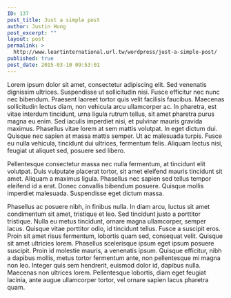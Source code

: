 ```yaml
---
ID: 137
post_title: Just a simple post
author: Justin Hung
post_excerpt: ""
layout: post
permalink: >
  http://www.leartinternational.url.tw/wordpress/just-a-simple-post/
published: true
post_date: 2015-03-10 09:53:01
---
```

Lorem ipsum dolor sit amet, consectetur adipiscing elit. Sed venenatis dignissim ultrices. Suspendisse ut sollicitudin nisi. Fusce efficitur nec nunc nec bibendum. Praesent laoreet tortor quis velit facilisis faucibus. Maecenas sollicitudin lectus diam, non vehicula arcu ullamcorper ac. In pharetra, est vitae interdum tincidunt, urna ligula rutrum tellus, sit amet pharetra purus magna eu enim. Sed iaculis imperdiet nisi, et pulvinar mauris gravida maximus. Phasellus vitae lorem at sem mattis volutpat. In eget dictum dui. Quisque nec sapien at massa mattis semper. Ut ac malesuada turpis. Fusce eu nulla vehicula, tincidunt dui ultrices, fermentum felis. Aliquam lectus nisi, feugiat ut aliquet sed, posuere sed libero.

Pellentesque consectetur massa nec nulla fermentum, at tincidunt elit volutpat. Duis vulputate placerat tortor, sit amet eleifend mauris tincidunt sit amet. Aliquam a maximus ligula. Phasellus nec sapien sed tellus tempor eleifend id a erat. Donec convallis bibendum posuere. Quisque mollis imperdiet malesuada. Suspendisse eget dictum massa.

Phasellus ac posuere nibh, in finibus nulla. In diam arcu, luctus sit amet condimentum sit amet, tristique et leo. Sed tincidunt justo a porttitor tristique. Nulla eu metus tincidunt, ornare magna ullamcorper, semper lacus. Quisque vitae porttitor odio, id tincidunt tellus. Fusce a suscipit eros. Proin sit amet risus fermentum, lobortis quam sed, consequat velit. Quisque sit amet ultricies lorem. Phasellus scelerisque ipsum eget ipsum posuere suscipit. Proin id molestie mauris, a venenatis ipsum. Quisque efficitur, nibh a dapibus mollis, metus tortor fermentum ante, non pellentesque mi magna non leo. Integer quis sem hendrerit, euismod dolor id, dapibus nulla. Maecenas non ultrices lorem. Pellentesque lobortis, diam eget feugiat lacinia, ante augue ullamcorper tortor, vel ornare sapien lacus pharetra quam.